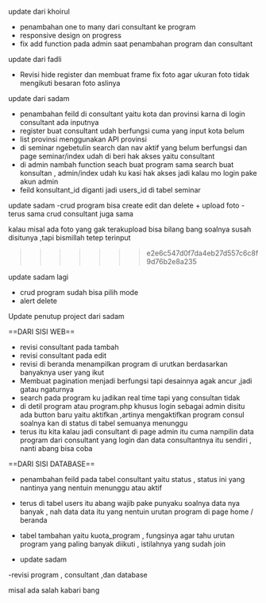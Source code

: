 update dari khoirul

- penambahan one to many dari consultant ke program
- responsive design on progress
- fix add function pada admin saat penambahan program dan consultant

update dari fadli 
- Revisi hide register dan membuat frame fix foto agar ukuran foto tidak mengikuti besaran foto aslinya

update dari sadam

- penambahan feild di consultant yaitu kota dan provinsi karna di login consultant ada inputnya
- register buat consultant udah berfungsi cuma yang input kota belum
- list provinsi menggunakan API provinsi
- di seminar ngebetulin search dan nav aktif yang belum berfungsi dan page seminar/index udah di beri hak akses yaitu consultant
- di admin nambah function seach buat program sama search buat konsultan , admin/index udah ku kasi hak akses jadi kalau mo login pake akun admin
- feild konsultant_id diganti jadi users_id di tabel seminar

update sadam
-crud program bisa create edit dan delete + upload foto
-terus sama crud consultant juga sama 

kalau misal ada foto yang gak terakupload bisa bilang bang soalnya susah disitunya ,tapi bismillah tetep terinput
>>>>>>> e2e6c547d0f7da4eb27d557c6c8f9d76b2e8a235


update sadam lagi
- crud program sudah bisa pilih mode
- alert delete




Update penutup project dari sadam

==DARI SISI WEB==
- revisi consultant pada tambah 
- revisi consultant pada edit
- revisi di beranda menampilkan program di urutkan berdasarkan banyaknya user yang ikut
- Membuat pagination menjadi berfungsi tapi desainnya agak ancur ,jadi gatau ngaturnya
- search pada program ku jadikan real time tapi yang consultan tidak
- di detil program atau program.php khusus login sebagai admin disitu ada button baru yaitu aktifkan ,artinya mengaktifkan program consul soalnya kan di status di tabel semuanya menunggu
- terus itu kita kalau jadi consultant di page admin itu cuma nampilin data program dari consultant yang login dan data consultantnya itu sendiri , nanti abang bisa coba

==DARI SISI DATABASE==
- penambahan feild pada tabel consultant yaitu status , status ini yang nantinya yang nentuin menunggu atau aktif
- terus di tabel users itu abang wajib pake punyaku soalnya data nya banyak , nah data data itu yang nentuin urutan program di page home / beranda
- tabel tambahan yaitu kuota_program , fungsinya agar tahu urutan program yang paling banyak diikuti , istilahnya yang sudah join 



- update sadam

-revisi program , consultant ,dan database

misal ada salah kabari bang
